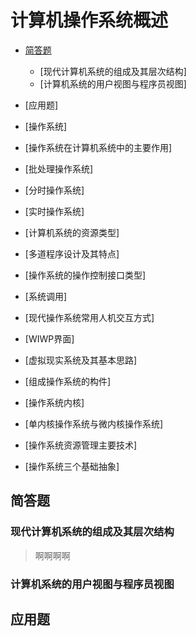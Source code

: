 # 计算机操作系统概述

* [简答题](#简答题)
  * [现代计算机系统的组成及其层次结构]
  * [计算机系统的用户视图与程序员视图]
* [应用题]



* [操作系统]
* [操作系统在计算机系统中的主要作用]
* [批处理操作系统]
* [分时操作系统]
* [实时操作系统]
* [计算机系统的资源类型]
* [多道程序设计及其特点]
* [操作系统的操作控制接口类型]
* [系统调用]
* [现代操作系统常用人机交互方式]
* [WIWP界面]
* [虚拟现实系统及其基本思路]
* [组成操作系统的构件]
* [操作系统内核]
* [单内核操作系统与微内核操作系统]
* [操作系统资源管理主要技术]
* [操作系统三个基础抽象]

## 简答题

### 现代计算机系统的组成及其层次结构

> 啊啊啊啊



### 计算机系统的用户视图与程序员视图











## 应用题

